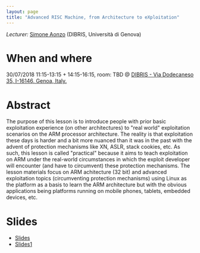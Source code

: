 ```yaml
---
layout: page
title: "Advanced RISC Machine, from Architecture to eXploitation"
---
```


*Lecturer:* [Simone Aonzo](/people/simone_aonzo) (DIBRIS, Università di Genova)

# When and where
30/07/2018 11:15-13:15 + 14:15-16:15, room: TBD @ [DIBRIS - Via Dodecaneso 35, I-16146, Genoa, Italy.](https://www.google.it/maps/place/Via+Dodecaneso,+35,+16146+Genova+GE/@44.403165,8.9696801,17z/data=!3m1!4b1!4m5!3m4!1s0x12d3430b2216399f:0xe215417b3e571fb4!8m2!3d44.403165!4d8.9718688?hl=en)

# Abstract
The purpose of this lesson is to introduce people with prior basic exploitation experience (on other architectures) to "real world" exploitation scenarios on the ARM processor architecture. 
The reality is that exploitation these days is harder and a bit more nuanced than it was in the past with the advent of protection mechanisms like XN, ASLR, stack cookies, etc. 
As such, this lesson is called "practical" because it aims to teach exploitation on ARM under the real-world circumstances in which the exploit developer will encounter (and have to circumvent) these protection mechanisms. 
The lesson materials focus on ARM achitecture (32 bit) and advanced exploitation topics (circumventing protection mechanisms) using Linux as the platform as a basis to learn the ARM architecture but with the obvious applications being platforms running on mobile phones, tablets, embedded devices, etc.


# Slides
+ [Slides](/events/arm-lesson/arm_lesson.pdf) 
+ [Slides1](arm-lesson/arm_lesson.pdf) 

